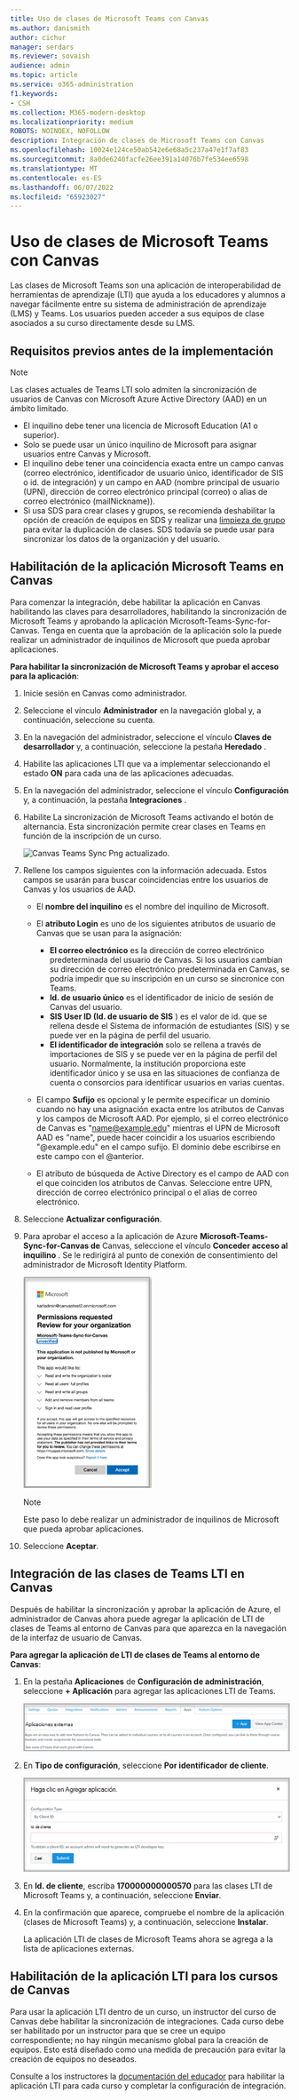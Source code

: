 ```yaml
---
title: Uso de clases de Microsoft Teams con Canvas
ms.author: danismith
author: cichur
manager: serdars
ms.reviewer: sovaish
audience: admin
ms.topic: article
ms.service: o365-administration
f1.keywords:
- CSH
ms.collection: M365-modern-desktop
ms.localizationpriority: medium
ROBOTS: NOINDEX, NOFOLLOW
description: Integración de clases de Microsoft Teams con Canvas
ms.openlocfilehash: 10024e124ce50ab542e6e68a5c237a47e1f7af83
ms.sourcegitcommit: 8a0de6240facfe26ee391a14076b7fe534ee6598
ms.translationtype: MT
ms.contentlocale: es-ES
ms.lasthandoff: 06/07/2022
ms.locfileid: "65923027"
---
```

# <a name="use-microsoft-teams-classes-with-canvas"></a>Uso de clases de Microsoft Teams con Canvas

Las clases de Microsoft Teams son una aplicación de interoperabilidad de herramientas de aprendizaje (LTI) que ayuda a los educadores y alumnos a navegar fácilmente entre su sistema de administración de aprendizaje (LMS) y Teams. Los usuarios pueden acceder a sus equipos de clase asociados a su curso directamente desde su LMS.

## <a name="prerequisites-before-deployment"></a>Requisitos previos antes de la implementación

> [!NOTE]
> Las clases actuales de Teams LTI solo admiten la sincronización de usuarios de Canvas con Microsoft Azure Active Directory (AAD) en un ámbito limitado.
>
> - El inquilino debe tener una licencia de Microsoft Education (A1 o superior).
> - Solo se puede usar un único inquilino de Microsoft para asignar usuarios entre Canvas y Microsoft.
> - El inquilino debe tener una coincidencia exacta entre un campo canvas (correo electrónico, identificador de usuario único, identificador de SIS o id. de integración) y un campo en AAD (nombre principal de usuario (UPN), dirección de correo electrónico principal (correo) o alias de correo electrónico (mailNickname)).
> - Si usa SDS para crear clases y grupos, se recomienda deshabilitar la opción de creación de equipos en SDS y realizar una [limpieza de grupo](/schooldatasync/group-cleanup) para evitar la duplicación de clases. SDS todavía se puede usar para sincronizar los datos de la organización y del usuario.

## <a name="enable-the-microsoft-teams-app-in-canvas"></a>Habilitación de la aplicación Microsoft Teams en Canvas

Para comenzar la integración, debe habilitar la aplicación en Canvas habilitando las claves para desarrolladores, habilitando la sincronización de Microsoft Teams y aprobando la aplicación Microsoft-Teams-Sync-for-Canvas. Tenga en cuenta que la aprobación de la aplicación solo la puede realizar un administrador de inquilinos de Microsoft que pueda aprobar aplicaciones.

**Para habilitar la sincronización de Microsoft Teams y aprobar el acceso para la aplicación**:

1. Inicie sesión en Canvas como administrador.

2. Seleccione el vínculo **Administrador** en la navegación global y, a continuación, seleccione su cuenta.
3. En la navegación del administrador, seleccione el vínculo **Claves de desarrollador** y, a continuación, seleccione la pestaña **Heredado** .
4. Habilite las aplicaciones LTI que va a implementar seleccionando el estado **ON** para cada una de las aplicaciones adecuadas.

5. En la navegación del administrador, seleccione el vínculo **Configuración** y, a continuación, la pestaña **Integraciones** .

6. Habilite La sincronización de Microsoft Teams activando el botón de alternancia. Esta sincronización permite crear clases en Teams en función de la inscripción de un curso.

   ![Canvas Teams Sync Png actualizado.](https://user-images.githubusercontent.com/87142492/128225881-abdfc52d-dc9e-48ad-aec5-f6617c6436f3.png)

7. Rellene los campos siguientes con la información adecuada. Estos campos se usarán para buscar coincidencias entre los usuarios de Canvas y los usuarios de AAD.
   - El **nombre del inquilino** es el nombre del inquilino de Microsoft.
   - El **atributo Login** es uno de los siguientes atributos de usuario de Canvas que se usan para la asignación:
      - **El correo electrónico** es la dirección de correo electrónico predeterminada del usuario de Canvas. Si los usuarios cambian su dirección de correo electrónico predeterminada en Canvas, se podría impedir que su inscripción en un curso se sincronice con Teams.
      - **Id. de usuario único** es el identificador de inicio de sesión de Canvas del usuario.
      - **SIS User ID (Id. de usuario de SIS** ) es el valor de id. que se rellena desde el Sistema de información de estudiantes (SIS) y se puede ver en la página de perfil del usuario.
      - **El identificador de integración** solo se rellena a través de importaciones de SIS y se puede ver en la página de perfil del usuario. Normalmente, la institución proporciona este identificador único y se usa en las situaciones de confianza de cuenta o consorcios para identificar usuarios en varias cuentas.

   - El campo **Sufijo** es opcional y le permite especificar un dominio cuando no hay una asignación exacta entre los atributos de Canvas y los campos de Microsoft AAD. Por ejemplo, si el correo electrónico de Canvas es "name@example.edu" mientras el UPN de Microsoft AAD es "name", puede hacer coincidir a los usuarios escribiendo "@example.edu" en el campo sufijo. El dominio debe escribirse en este campo con el @anterior.
   - El atributo de búsqueda de Active Directory es el campo de AAD con el que coinciden los atributos de Canvas. Seleccione entre UPN, dirección de correo electrónico principal o el alias de correo electrónico.

8. Seleccione **Actualizar configuración**.

9. Para aprobar el acceso a la aplicación de Azure **Microsoft-Teams-Sync-for-Canvas de** Canvas, seleccione el vínculo **Conceder acceso al inquilino** . Se le redirigirá al punto de conexión de consentimiento del administrador de Microsoft Identity Platform.

   ![Permisos.](media/permissions.png)

   > [!NOTE]
   > Este paso lo debe realizar un administrador de inquilinos de Microsoft que pueda aprobar aplicaciones.

10. Seleccione **Aceptar**.

## <a name="integrate-teams-classes-lti-in-canvas"></a>Integración de las clases de Teams LTI en Canvas

Después de habilitar la sincronización y aprobar la aplicación de Azure, el administrador de Canvas ahora puede agregar la aplicación de LTI de clases de Teams al entorno de Canvas para que aparezca en la navegación de la interfaz de usuario de Canvas.

**Para agregar la aplicación de LTI de clases de Teams al entorno de Canvas**:

1. En la pestaña **Aplicaciones** de **Configuración de administración**, seleccione **+ Aplicación** para agregar las aplicaciones LTI de Teams.

   ![external-apps.](media/external-apps.png)

2. En **Tipo de configuración**, seleccione **Por identificador de cliente**.

   ![agregar aplicación.](media/add-app.png)

3. En **Id. de cliente**, escriba **170000000000570** para las clases LTI de Microsoft Teams y, a continuación, seleccione **Enviar**.

4. En la confirmación que aparece, compruebe el nombre de la aplicación (clases de Microsoft Teams) y, a continuación, seleccione **Instalar**.

   La aplicación LTI de clases de Microsoft Teams ahora se agrega a la lista de aplicaciones externas.

## <a name="enabling-the-lti-app-for-canvas-courses"></a>Habilitación de la aplicación LTI para los cursos de Canvas

Para usar la aplicación LTI dentro de un curso, un instructor del curso de Canvas debe habilitar la sincronización de integraciones. Cada curso debe ser habilitado por un instructor para que se cree un equipo correspondiente; no hay ningún mecanismo global para la creación de equipos. Esto está diseñado como una medida de precaución para evitar la creación de equipos no deseados.

Consulte a los instructores la [documentación del educador](https://support.microsoft.com/topic/use-microsoft-teams-classes-in-your-lms-preview-ac6a1e34-32f7-45e6-b83e-094185a1e78a#ID0EBD=Instructure_Canvas) para habilitar la aplicación LTI para cada curso y completar la configuración de integración.
